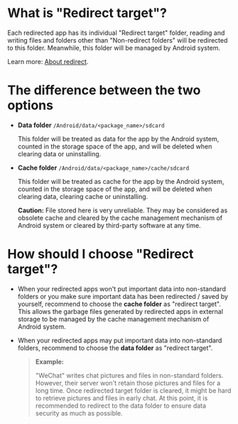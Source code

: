 # What is "Redirect target"?

Each redirected app has its individual "Redirect target" folder, reading and writing files and folders other than "Non-redirect folders" will be redirected to this folder. Meanwhile, this folder will be managed by Android system.

Learn more: [About redirect](https://rikka.app/storage_redirect/docs/en/?doc=About%20redirect).

# The difference between the two options

- **Data folder**  `/Android/data/<package_name>/sdcard`

  This folder will be treated as data for the app by the Android system, counted in the storage space of the app, and will be deleted when clearing data or uninstalling.

- **Cache folder** `/Android/data/<package_name>/cache/sdcard`

  This folder will be treated as cache for the app by the Android system, counted in the storage space of the app, and will be deleted when clearing data, clearing cache or uninstalling.

  **Caution:** File stored here is very unreliable. They may be considered as obsolete cache and cleared by the cache management mechanism of Android system or cleared by third-party software at any time.

# How should I choose "Redirect target"?

- When your redirected apps won't put important data into non-standard folders or you make sure important data has been redirected / saved by yourself, recommend to choose the **cache folder** as "redirect target". This allows the garbage files generated by redirected apps in external storage to be managed by the cache management mechanism of Android system.

- When your redirected apps may put important data into non-standard folders, recommend to choose the **data folder** as "redirect target".

  > **Example:**
  > 
  > "WeChat" writes chat pictures and files in non-standard folders. However, their server won't retain those pictures and files for a long time. Once redirected target folder is cleared, it might be hard to retrieve pictures and files in early chat. At this point, it is recommended to redirect to the data folder to ensure data security as much as possible.